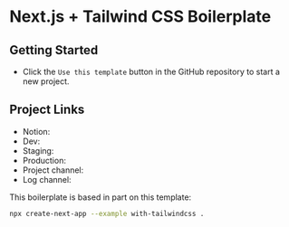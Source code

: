 # Next.js + Tailwind CSS Boilerplate

## Getting Started

- Click the `Use this template` button in the GitHub repository to start a new project.

## Project Links

- Notion:
- Dev:
- Staging:
- Production:
- Project channel:
- Log channel: 


This boilerplate is based in part on this template:

```bash
npx create-next-app --example with-tailwindcss .
```

